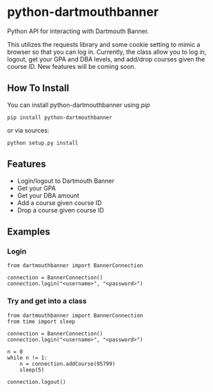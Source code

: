 # python-dartmouthbanner
Python API for interacting with Dartmouth Banner.

This utilizes the requests library and some cookie setting to mimic a browser so that you can log in.
Currently, the class allow you to log in, logout, get your GPA and DBA levels, and add/drop courses given
the course ID.  New features will be coming soon.

## How To Install

You can install python-dartmouthbanner using *pip*

    pip install python-dartmouthbanner
   
or via sources:

    python setup.py install

## Features

* Login/logout to Dartmouth Banner
* Get your GPA
* Get your DBA amount
* Add a course given course ID
* Drop a course given course ID

## Examples

### Login

    from dartmouthbanner import BannerConnection
    
    connection = BannerConnection()
    connection.login("<username>", "<password>")
    
### Try and get into a class
    from dartmouthbanner import BannerConnection
    from time import sleep
    
    connection = BannerConnection()
    connection.login("<username>", "<password>")
    
    n = 0
    while n != 1:
        n = connection.addCourse(95799)
        sleep(5)
    
    connection.logout()